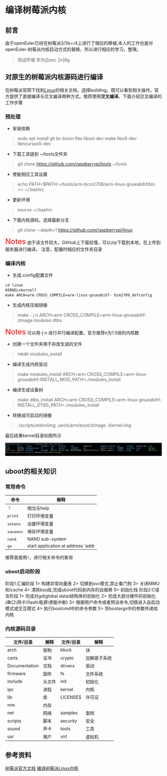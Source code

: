 # 编译树莓派内核
## 前言
由于openEuler已经在树莓派3/3b+/4上进行了相应的移植,本人的工作也是对openEuler-树莓派内核启动方式的替换，所以进行相应的学习，整理。
> 测试环境 华为云esc 2v|8g
## 对原生的树莓派内核源码进行编译
在树莓派官网下找到[Linux](https://www.raspberrypi.org/documentation/linux/)的相关文档，选择building。既可以看到相关操作。官方提供了直接编译与交叉编译两种方式。推荐使用**交叉编译**。下面介绍交叉编译的工作步骤
### 预处理
- 安装依赖
> sudo apt install git bc bison flex libssl-dev make libc6-dev libncurses5-dev

- 下载工具链到 ~/tools文件夹
>git clone https://github.com/raspberrypi/tools ~/tools

- 使能相应工具设置
> echo PATH=\$PATH:~/tools/arm-bcm2708/arm-linux-gnueabihf/bin >> ~/.bashrc

- 更新环境
> source ~/.bashrc

- 下载内核源码，选择最新分支

>git clone --depth=1 https://github.com/raspberrypi/linux

<font color = red size = 5>Notes</font>
由于该文件较大，GitHub上下载较慢，可以zip下载到本地，在上传到服务器进行编译。
注意，配置时相应的文件夹目录

### 编译内核
- 生成.config配置文件
```
cd linux 
KERNEL=kernel7
make ARCH=arm CROSS_COMPILE=arm-linux-gnueabihf- bcm2709_defconfig
```

- 生成内核压缩镜像
> make - j n ARCH=arm CROSS_COMPILE=arm-linux-gnueabihf- zImage modules dtbs

<font color = red size = 5>Notes</font>
可以用-j n 进行并行编译配置，官方推荐n为1.5倍的内核数

- 创建一个文件夹用于存放生成的文件
>mkdir modules_install	

- 编译生成内核驱动
>make modules_install ARCH=arm CROSS_COMPILE=arm-linux-gnueabihf-INSTALL_MOD_PATH=./modules_install  

- 编译生成设备树
>make dtbs_install ARCH=arm CROSS_COMPILE=arm-linux-gnueabihf- INSTALL_DTBS_PATH=./modules_install

- 转换成可启动的镜像

> ./scripts/mkknlimg ./arch/arm/boot/zImage ./kernel.img	

最后结果kernel目录如图所示

![内核示意图](./asserts/内核示意图.png)

## uboot的相关知识
### 常用命令
|  命令   | 解释  |
|  ----  | ----  |
| `？`| 相当与help |
|`print` | 打印环境变量|
| `setenv`| 设置环境变量|
|`saveenv`|保存环境变量|
|`nand`|NAND sub-system|
|`go`|start application at address 'addr|

推荐直接用`?`，进行相关命令的查询

### uboot启动阶段

阶段1:汇编阶段
	1> 构建异常向量表
	2> 切换到svc模式,禁止看门狗
	3> 关闭MMU和icache
	4> 清除bss段,完成uboot代码到内存的自搬移
	5> 初始化栈
阶段2:C语言阶段
	1> 完成对gd(global data)结构体的初始化
	2> 完成大部分硬件的初始化(串口\网卡\flash\电源\使能中断)
	3> 根据用户命令或者预设命令,切换进入自启动模式或交互模式
	4> 执行bootcmd中的命令参数
	5> 将bootargs中的参数传递给内核

### 内核源码目录
|  文件/目录   | 解释  |  文件/目录   | 解释  |
|  ----  | ----  | ---- | --- |
| arch		|架构		|	block			| 块	     |
| certs		|证书		|	crypto			| 加解密子系统	|
| Documentation	|文档	|	drivers		| 驱动   |
| firmware	|固件		|	fs 		| 文件系统	|
| include	|头文件		|	init			| 初始化	|
| ipc		|进程		|	kernel			| 内核		|
| lib		|库		|	LICENSES		| 许可证	|
| mm		|内存		|
| net 		|网络		|	samples			| 案例		|
| scripts	|脚本		|	security		| 安全		|
| sound 	|声卡		|	tools			| 工具		|
| usr		|用户		|	virt			| 虚拟机	|

## 参考资料

[树莓派官方文档](https://www.raspberrypi.org/documentation/linux/)
[编译树莓派Linux内核](https://www.pypyn.com/archives/category/raspberrypi/page/2/)
